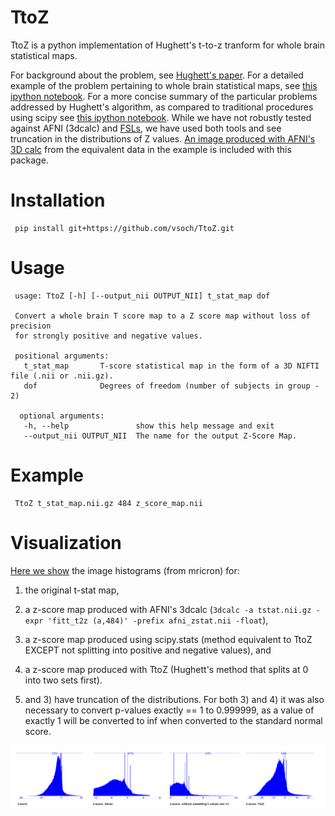 # TtoZ

TtoZ is a python implementation of Hughett's t-to-z tranform for whole brain statistical maps. 

For background about the problem, see [Hughett's paper](doc/JStats_Hughett.pdf). For a detailed example of the problem pertaining to whole brain statistical maps, see [this ipython notebook](http://nbviewer.ipython.org/github/vsoch/TtoZ/blob/master/doc/t_to_z_procedure.ipynb). For a more concise summary of the particular problems addressed by Hughett's algorithm, as compared to traditional procedures using scipy see [this ipython notebook](http://nbviewer.ipython.org/github/vsoch/TtoZ/blob/master/doc/TtoZ_method_comparison.ipynb).  While we have not robustly tested against AFNI (3dcalc) and [FSLs](http://www.fmrib.ox.ac.uk/analysis/techrep/tr08ss1/tr08ss1.pdf), we have used both tools and see truncation in the distributions of Z values. [An image produced with AFNI's 3D calc](example/zstat_afni.nii) from the equivalent data in the example is included with this package.


# Installation

     pip install git+https://github.com/vsoch/TtoZ.git

# Usage

     usage: TtoZ [-h] [--output_nii OUTPUT_NII] t_stat_map dof

     Convert a whole brain T score map to a Z score map without loss of precision
     for strongly positive and negative values.

     positional arguments:  
       t_stat_map       T-score statistical map in the form of a 3D NIFTI file (.nii or .nii.gz).
       dof              Degrees of freedom (number of subjects in group - 2)

      optional arguments:
       -h, --help               show this help message and exit
       --output_nii OUTPUT_NII  The name for the output Z-Score Map.


# Example

     TtoZ t_stat_map.nii.gz 484 z_score_map.nii


# Visualization
[Here we show](https://raw.githubusercontent.com/vsoch/TtoZ/master/doc/histograms.png) the image histograms (from mricron) for: 

1) the original t-stat map, 
2) a z-score map produced with AFNI's 3dcalc (`3dcalc -a tstat.nii.gz -expr 'fitt_t2z (a,484)' -prefix afni_zstat.nii -float`), 
3) a z-score map produced using scipy.stats (method equivalent to TtoZ EXCEPT not splitting into positive and negative values), and 
4) a z-score map produced with TtoZ (Hughett's method that splits at 0 into two sets first). 

2) and 3) have truncation of the distributions.  For both 3) and 4) it was also necessary to convert p-values exactly == 1 to 0.999999, as a value of exactly 1 will be converted to inf when converted to the standard normal score.

[![distributions](doc/histograms.png)](https://raw.githubusercontent.com/vsoch/TtoZ/master/doc/histograms.png)  



